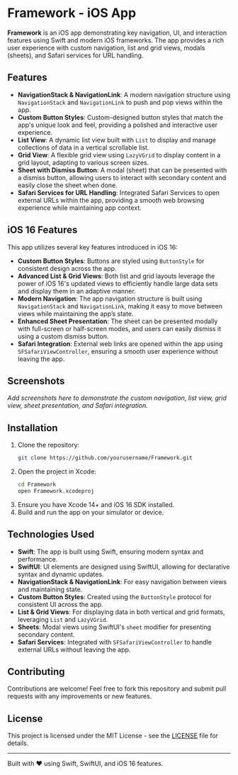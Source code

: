 # Framework - iOS App

**Framework** is an iOS app demonstrating key navigation, UI, and interaction features using Swift and modern iOS frameworks. The app provides a rich user experience with custom navigation, list and grid views, modals (sheets), and Safari services for URL handling.

## Features

- **NavigationStack & NavigationLink**: A modern navigation structure using `NavigationStack` and `NavigationLink` to push and pop views within the app.
- **Custom Button Styles**: Custom-designed button styles that match the app's unique look and feel, providing a polished and interactive user experience.
- **List View**: A dynamic list view built with `List` to display and manage collections of data in a vertical scrollable list.
- **Grid View**: A flexible grid view using `LazyVGrid` to display content in a grid layout, adapting to various screen sizes.
- **Sheet with Dismiss Button**: A modal (sheet) that can be presented with a dismiss button, allowing users to interact with secondary content and easily close the sheet when done.
- **Safari Services for URL Handling**: Integrated Safari Services to open external URLs within the app, providing a smooth web browsing experience while maintaining app context.

## iOS 16 Features

This app utilizes several key features introduced in iOS 16:

- **Custom Button Styles**: Buttons are styled using `ButtonStyle` for consistent design across the app.
- **Advanced List & Grid Views**: Both list and grid layouts leverage the power of iOS 16's updated views to efficiently handle large data sets and display them in an adaptive manner.
- **Modern Navigation**: The app navigation structure is built using `NavigationStack` and `NavigationLink`, making it easy to move between views while maintaining the app’s state.
- **Enhanced Sheet Presentation**: The sheet can be presented modally with full-screen or half-screen modes, and users can easily dismiss it using a custom dismiss button.
- **Safari Integration**: External web links are opened within the app using `SFSafariViewController`, ensuring a smooth user experience without leaving the app.

## Screenshots

_Add screenshots here to demonstrate the custom navigation, list view, grid view, sheet presentation, and Safari integration._

## Installation

1. Clone the repository:
    ```bash
    git clone https://github.com/yourusername/Framework.git
    ```
2. Open the project in Xcode:
    ```bash
    cd Framework
    open Framework.xcodeproj
    ```
3. Ensure you have Xcode 14+ and iOS 16 SDK installed.
4. Build and run the app on your simulator or device.

## Technologies Used

- **Swift**: The app is built using Swift, ensuring modern syntax and performance.
- **SwiftUI**: UI elements are designed using SwiftUI, allowing for declarative syntax and dynamic updates.
- **NavigationStack & NavigationLink**: For easy navigation between views and maintaining state.
- **Custom Button Styles**: Created using the `ButtonStyle` protocol for consistent UI across the app.
- **List & Grid Views**: For displaying data in both vertical and grid formats, leveraging `List` and `LazyVGrid`.
- **Sheets**: Modal views using SwiftUI's `sheet` modifier for presenting secondary content.
- **Safari Services**: Integrated with `SFSafariViewController` to handle external URLs without leaving the app.

## Contributing

Contributions are welcome! Feel free to fork this repository and submit pull requests with any improvements or new features.

## License

This project is licensed under the MIT License - see the [LICENSE](LICENSE) file for details.

---

Built with ❤️ using Swift, SwiftUI, and iOS 16 features.
